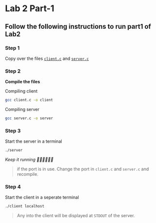 # Lab 2 Part-1

## Follow the following instructions to run part1 of Lab2

### Step 1

Copy over the files [`client.c`](./part1/client.c) and [`server.c`](./part1/server.c)

### Step 2

**Compile the files**

Compiling client

```sh
gcc client.c -o client
```

Compiling server

```sh
gcc server.c -o server
```

### Step 3

Start the server in a terminal

```sh
./server
```

_Keep it running 🏃‍♂️🏃‍♂️🏃‍♂️_

> if the port is in use. Change the port in `client.c` and `server.c` and recompile.

### Step 4

Start the client in a seperate terminal

```sh
./client localhost
```

> Any into the client will be displayed at `STDOUT` of the server.
